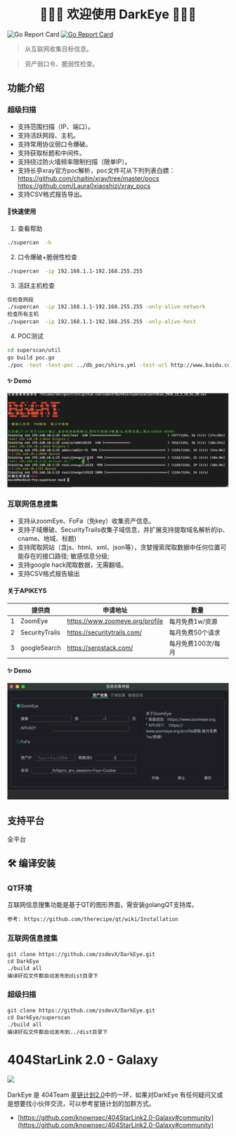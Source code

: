 <h1 align="center">👏👏👏 欢迎使用 DarkEye 👏👏👏</h1>

![Go Report Card](https://img.shields.io/github/release-date/zsdevX/DarkEye) [![Go Report Card](https://goreportcard.com/badge/github.com/zsdevX/DarkEye)](https://goreportcard.com/report/github.com/zsdevX/DarkEye)


> 从互联网收集目标信息。

> 资产弱口令、脆弱性检查。

## 功能介绍


### 超级扫描
- 支持范围扫描（IP、端口）。
- 支持活跃网段、主机。
- 支持常用协议弱口令爆破。
- 支持获取标题和中间件。
- 支持绕过防火墙频率限制扫描（限单IP）。
- 支持长亭xray官方poc解析，poc文件可从下列列表白嫖：
    https://github.com/chaitin/xray/tree/master/pocs
    https://github.com/Laura0xiaoshizi/xray_pocs
- 支持CSV格式报告导出。

#### 🚀快速使用 
1. 查看帮助
```bash
./supercan  -h
```
2. 口令爆破+脆弱性检查
```bash
./supercan  -ip 192.168.1.1-192.168.255.255
```
3. 活跃主机检查
```bash
仅检查网段
./supercan  -ip 192.168.1.1-192.168.255.255 -only-alive-network
检查所有主机
./supercan  -ip 192.168.1.1-192.168.255.255 -only-alive-host
```
4. POC测试
```bash
cd superscan/util
go build poc.go
./poc -test -test-poc ../db_poc/shiro.yml -test-url http://www.baidu.com
```
#### ✨ Demo
![avatar](screenshot/superscan.jpg)

### 互联网信息搜集
- 支持从zoomEye、FoFa（免key）收集资产信息。
- 支持子域爆破、SecurityTrails收集子域信息，并扩展支持提取域名解析的ip、cname、地域、标题)
- 支持爬取网站（含js、html、xml、json等），贪婪搜索爬取数据中任何位置可能存在的接口路径; 敏感信息分级;
- 支持google hack爬取数据，无需翻墙。
- 支持CSV格式报告输出  

#### 关于APIKEYS
 |  | 提供商   | 申请地址 | 数量 |
 | ----- | --------- | ----------- | ------- |
 | 1 | ZoomEye |   https://www.zoomeye.org/profile          |    每月免费1w/资源     |
 | 2  | SecurityTrails     |  https://securitytrails.com/    |    每月免费50个请求      |
 | 3  | googleSearch     | https://serpstack.com/    |    每月免费100次/每月     |
 
#### ✨ Demo
![avatar](screenshot/darkeye.gif)


## 支持平台
全平台


## 🛠 编译安装

### QT环境
互联网信息搜集功能是基于QT的图形界面，需安装golangQT支持库。
```qt
参考: https://github.com/therecipe/qt/wiki/Installation
```

### 互联网信息搜集
```golnag
git clone https://github.com/zsdevX/DarkEye.git
cd DarkEye
./build all
编译好后文件都自动发布到dist目录下
```

### 超级扫描
```golang
git clone https://github.com/zsdevX/DarkEye.git
cd DarkEye/superscan
./build all
编译好后文件都自动发布到../dist目录下
```

# 404StarLink 2.0 - Galaxy
![](https://github.com/knownsec/404StarLink-Project/raw/master/logo.png)

DarkEye 是 404Team [星链计划2.0](https://github.com/knownsec/404StarLink2.0-Galaxy)中的一环，如果对DarkEye 有任何疑问又或是想要找小伙伴交流，可以参考星链计划的加群方式。

- [https://github.com/knownsec/404StarLink2.0-Galaxy#community](https://github.com/knownsec/404StarLink2.0-Galaxy#community)


